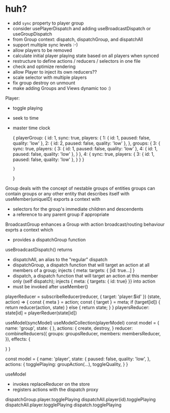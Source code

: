 # huh?

- add `sync` property to player group
- consider usePlayerDispatch and adding useBroadcastDispatch or useGroupDispatch
- from Group context: dispatch, dispatchGroup, and dispatchAll
- support multiple sync levels :-)
- allow players to be removed
- calculate initial player playing state based on all players when synced
- restructure to define actions / reducers / selectors in one file
- check and optimize rendering
- allow Player to inject its own reducers??
- scale selector with multiple players
- fix group destroy on unmount
- make adding Groups and Views dynamic too :)

Player:

- toggle playing
- seek to time
- master time clock


    {
      playerGroup: {
        id: 1,
        sync: true,
        players: {
          1: { id: 1, paused: false, quality: 'low' },
          2: { id: 2, paused: false, quality: 'low' },
        },
        groups: {
          3: {
            sync: true,
            players: {
              3: { id: 1, paused: false, quality: 'low' },
              4: { id: 1, paused: false, quality: 'low' },
            }
          },
          4: {
            sync: true,
            players: {
              3: { id: 1, paused: false, quality: 'low' },
            }
          }
        }

      }
    }


Group
deals with the concept of nestable groups of entities
groups can contain groups
or any other entity that describes itself with useMember(uniqueID)
exports a context with
- selectors for the group's immediate children and descendents
- a reference to any parent group if appropriate

BroadcastGroup 
enhances a Group with action broadcast/routing behaviour
exprts a context which
- provides a dispatchGroup function

useBroadcastDispatch() returns
- dispatchAll, an alias to the "regular" dispatch
- dispatchGroup, a dispatch function that will target an action at all members of a group; injects { meta: targets: { [id: true...] }
- dispatch, a dispatch function that will target an action at this member only (self dispatch); injects { meta: { targets: { id: true} }} into action
- must be invoked after useMember()

playerReducer = subscribeReducer(reducer, { target: 'player:$id' })
(state, action) => {
  const { meta } = action;
  const { target } = meta;
  if (target[id]) {
    return reducer(action, state)
  } else {
    return state;
  }
}
playersReducer:
state[id] = playerReduer(state[id])

useModel(syncModel)
useModelCollection(playerModel)
const model = {
  name: 'group',
  state: {
  },
  actions: {
    create,
    destroy,
  }
  reducer: combineReducers({
    groups: groupsReducer,
    members: membersReducer,
  }),
  effects: {

  }
}

const model = {
  name: 'player',
  state: {
    paused: false,
    quality: 'low',
  },
  actions: {
    togglePlaying: groupAction(...),
    toggleQuality,
  }
}

useModel
- invokes replaceReducer on the store
- registers actions with the dispatch proxy

dispatchGroup.player.togglePlaying
dispatchAll.player(id).togglePlaying
dispatchAll.player.togglePlaying
dispatch.togglePlaying